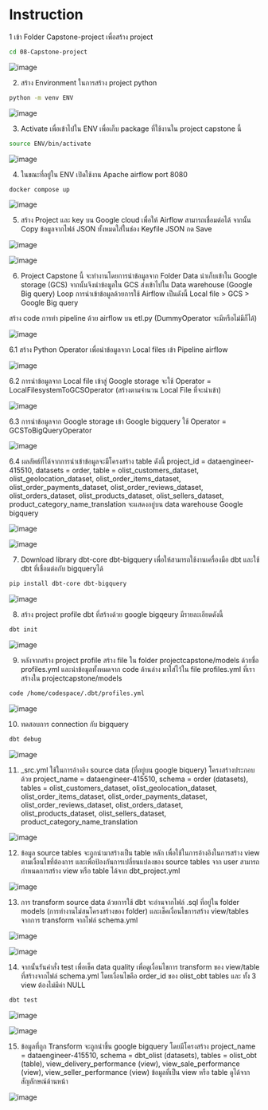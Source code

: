 # Instruction

1 เข้า Folder Capstone-project เพื่อสร้าง project 
```sh
cd 08-Capstone-project
```

![image](https://github.com/Fooklnwza007/dw-and-bi/assets/131597296/31c6ab9e-d1cd-419b-82fe-eaf66d369a20)


2. สร้าง Environment ในการสร้าง project python
```sh
python -m venv ENV
```
![image](https://github.com/Fooklnwza007/dw-and-bi/assets/131597296/6625d1e8-c4df-44ef-b591-71eb85be6b98)


3. Activate เพื่อเข้าไปใน ENV เพื่อเก็บ package ที่ใช้งานใน project capstone นี้
```sh
source ENV/bin/activate
```
![image](https://github.com/Fooklnwza007/dw-and-bi/assets/131597296/98a0a3ea-92fc-48ff-b386-22eb35bc34dd)


4. ในขณะที่อยู่ใน ENV เปิดใช้งาน Apache airflow port 8080
```sh
docker compose up
```

![image](https://github.com/Fooklnwza007/dw-and-bi/assets/131597296/da37729f-a949-4206-a07d-d16c675de447)


5. สร้าง Project และ key บน Google cloud เพื่อให้ Airflow สามารถเชื่อมต่อได้
จากนั้น Copy ข้อมูลจากไฟล์ JSON ทั้งหมดใส่ในช่อง Keyfile JSON กด Save

![image](https://github.com/Fooklnwza007/dw-and-bi/assets/131597296/40befd90-c35b-40fa-bbb9-c3bd09798fff)


![image](https://github.com/Fooklnwza007/dw-and-bi/assets/131597296/e6550511-32b9-4d3d-9caa-a626b56508df)



6. Project Capstone นี้ จะทำงานโดยการนำข้อมูลจาก Folder Data นำเก็บเข้าใน Google storage (GCS) จากนั้นจึงนำข้อมูลใน GCS ส่งเข้าไปใน Data warehouse (Google Big query) Loop การนำเข้าข้อมูลด้วยการใช้ Airflow เป็นดังนี้
Local file > GCS > Google Big query

สร้าง code การทำ pipeline ด้วย airflow บน etl.py (DummyOperator จะมีหรือไม่มีก็ได้)

![image](https://github.com/Fooklnwza007/dw-and-bi/assets/131597296/0685e948-0b88-45b8-aa94-bbdfac0e8d5b)

6.1 สร้าง Python Operator เพื่อนำข้อมูลจาก Local files เข้า Pipeline airflow

![image](https://github.com/Fooklnwza007/dw-and-bi/assets/131597296/ad866792-02df-4f15-963f-8e4c7bf18f02)


6.2 การนำข้อมูลจาก Local file เข้าสู่ Google storage จะใช้ Operator = LocalFilesystemToGCSOperator (สร้างตามจำนวน Local File ที่จะนำเข้า)

![image](https://github.com/Fooklnwza007/dw-and-bi/assets/131597296/c6179fc4-5300-4bfb-aeba-9fd85c7e620d)


6.3 การนำข้อมูลจาก Google storage เข้า Google bigquery ใช้ Operator = GCSToBigQueryOperator

![image](https://github.com/Fooklnwza007/dw-and-bi/assets/131597296/743404e9-80f1-46dc-bd91-a25e1ea3b5a6)


6.4 ผลลัพธ์ที่ได้จากการนำเข้าข้อมูลจะมีโครงสร้าง table ดังนี้ project_id = dataengineer-415510, datasets = order, table = olist_customers_dataset, olist_geolocation_dataset, olist_order_items_dataset, olist_order_payments_dataset, olist_order_reviews_dataset, olist_orders_dataset, olist_products_dataset, olist_sellers_dataset, product_category_name_translation
จะแสดงอยู่บน data warehouse Google bigquery


![image](https://github.com/Fooklnwza007/dw-and-bi/assets/131597296/33a9c291-43cc-4ed1-9377-427e80552289)

![image](https://github.com/Fooklnwza007/dw-and-bi/assets/131597296/47108aab-ce5d-4e62-a4d4-bf5ec1215d6c)


7. Download library dbt-core dbt-bigquery เพื่อให้สามารถใช้งานเครื่องมือ dbt และใช้ dbt ที่เชื่อมต่อกับ bigqueryได้
```sh
pip install dbt-core dbt-bigquery
```
![image](https://github.com/Fooklnwza007/dw-and-bi/assets/131597296/388c3fde-5445-43ef-9e2d-d2aaced07fa5)


8. สร้าง project profile dbt ที่สร้างด้วย google bigqeury มีรายละเอียดดังนี้
```sh
dbt init
```
![image](https://github.com/Fooklnwza007/dw-and-bi/assets/131597296/044f9fea-d1f0-4dc1-adb0-11b21a98a899)



9. หลังจากสร้าง project profile สร้าง file ใน folder projectcapstone/models ด้วยชื่อ profiles.yml
และนำข้อมูลทั้งหมดจาก code ด้านล่าง มาใส่ไว้ใน file profiles.yml ที่เราสร้างใน projectcapstone/models 
```sh
code /home/codespace/.dbt/profiles.yml
```

![image](https://github.com/Fooklnwza007/dw-and-bi/assets/131597296/ba6e6e5d-aee8-4bb7-b315-1f0a352dc7e3)



10. ทดสอบการ connection กับ bigquery
```sh
dbt debug
```
![image](https://github.com/Fooklnwza007/dw-and-bi/assets/131597296/8a704531-70ae-45dc-83c7-76ee141d861d)



11. _src.yml ใช้ในการอ้างอิง source data (ที่อยู่บน google biquery) โครงสร้างประกอบด้วย
project_name = dataengineer-415510, schema = order (datasets), tables = olist_customers_dataset, olist_geolocation_dataset, olist_order_items_dataset, olist_order_payments_dataset, olist_order_reviews_dataset, olist_orders_dataset, olist_products_dataset, olist_sellers_dataset, product_category_name_translation

![image](https://github.com/Fooklnwza007/dw-and-bi/assets/131597296/c1be77e6-ae62-4803-adf7-7b10191014d6)




12. ข้อมูล source tables จะถูกนำมาสร้างเป็น table หลัก เพื่อใช้ในการอ้างอิงในการสร้าง view ตามเงื่อนไขที่ต้องการ และเพื่อป้องกันการเปลี่ยนแปลงของ source tables จาก user 
สามารถกำหนดการสร้าง view หรือ table ได้จาก dbt_project.yml

![image](https://github.com/Fooklnwza007/dw-and-bi/assets/131597296/c7dcc1c5-120f-4d29-9dc6-adf2c1528ae5)

13. การ transform source data ด้วยการใช้ dbt จะอ่านจากไฟล์ .sql ที่อยู่ใน folder models (การทำงานไม่สนโครงสร้างของ folder) และเช็คเงื่อนไขการสร้าง view/tables จากการ transform จากไฟล์ schema.yml

![image](https://github.com/Fooklnwza007/dw-and-bi/assets/131597296/cbdd893b-b77f-4f6d-9456-82d62fcd8720)

![image](https://github.com/Fooklnwza007/dw-and-bi/assets/131597296/000e40b6-b9c8-4f68-8ef1-e7a332ae5cc9)



14. จากนั้นรันคำสั่ง test เพื่อเช็ค data quality เพื่อดูเงื่อนไขการ transform ของ view/table ที่สร้างจากไฟล์ schema.yml โดยเงื่อนไขคือ order_id ของ olist_obt tables และ ทั้ง 3 view ต้องไม่มีค่า NULL
```sh
dbt test
```
![image](https://github.com/Fooklnwza007/dw-and-bi/assets/131597296/3c4e9cf3-0361-468c-90f0-62de6ec7e74e)


![image](https://github.com/Fooklnwza007/dw-and-bi/assets/131597296/3701ac35-855d-450b-a104-a0336c175f8c)


15. ข้อมูลที่ถูก Transform จะถูกนำขึ้น google bigquery โดยมีโครงสร้าง project_name = dataengineer-415510, schema = dbt_olist (datasets), tables = olist_obt (table), view_delivery_performance (view), view_sale_performance (view), view_seller_performance (view)
ข้อมูลที่เป็น view หรือ table ดูได้จากสัญลักษณ์ด้านหน้า

![image](https://github.com/Fooklnwza007/dw-and-bi/assets/131597296/fbe85b65-9176-4189-bc2d-5287d48648fd)


 
